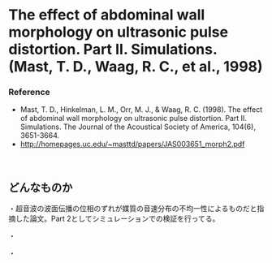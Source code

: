 # The effect of abdominal wall morphology on ultrasonic pulse distortion. Part II. Simulations. (Mast, T. D., Waag, R. C., et al., 1998)
### Reference
- Mast, T. D., Hinkelman, L. M., Orr, M. J., & Waag, R. C. (1998). 
The effect of abdominal wall morphology on ultrasonic pulse distortion. Part II. Simulations. The Journal of the Acoustical Society of America, 104(6), 3651-3664.
- http://homepages.uc.edu/~masttd/papers/JAS003651_morph2.pdf

<br />

## どんなものか
・超音波の波面伝播の位相のずれが媒質の音速分布の不均一性によるものだと指摘した論文。Part 2としてシミュレーションでの検証を行ってる。

・

・


<br />
